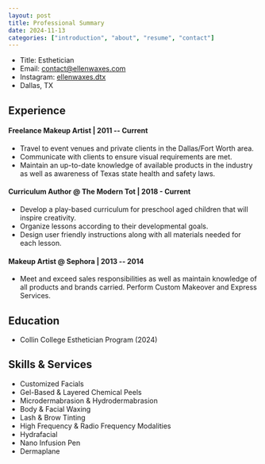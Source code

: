 ```yaml
---
layout: post
title: Professional Summary
date: 2024-11-13
categories: ["introduction", "about", "resume", "contact"]
---
```

- Title: Esthetician
- Email: <contact@ellenwaxes.com>
- Instagram: [ellenwaxes.dtx](https://www.instagram.com/ellenwaxes.dtx/)
- Dallas, TX

## Experience

#### <span>Freelance Makeup Artist</span> | <span>2011 -- Current</span>
- Travel to event venues and private clients in the Dallas/Fort Worth area. 
- Communicate with clients to ensure visual requirements are met. 
- Maintain an up-to-date knowledge of available products in the industry as well as awareness of Texas state health and safety laws.

#### <span>Curriculum Author @ The Modern Tot</span> <span> | 2018 - Current</span>
- Develop a play-based curriculum for preschool aged children that will inspire creativity. 
- Organize lessons according to their developmental goals.
- Design user friendly instructions along with all materials needed for each lesson.

#### <span>Makeup Artist @ Sephora</span> <span> | 2013 -- 2014</span>
- Meet and exceed sales responsibilities as well as maintain knowledge of all products and brands carried. Perform Custom Makeover and Express Services. 

## Education
  - Collin College Esthetician Program (2024)

## Skills & Services
  - Customized Facials 
  - Gel-Based & Layered Chemical Peels
  - Microdermabrasion & Hydrodermabrasion
  - Body & Facial Waxing
  - Lash & Brow Tinting
  - High Frequency & Radio Frequency Modalities
  - Hydrafacial
  - Nano Infusion Pen
  - Dermaplane